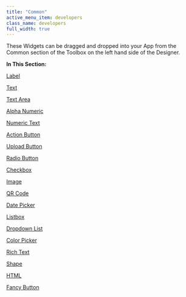 ```yaml
---
title: "Common"
active_menu_item: developers
class_name: developers
full_width: true
---
```



These Widgets can be dragged and dropped into your App from the Common section of the Toolbox on the left hand side of the Designer.

**In This Section:**

[Label](label)

[Text](text)

[Text Area](text-area)

[Alpha Numeric](alpha-numeric)

[Numeric Text](alpha-numeric)

[Action Button](action-button)

[Upload Button](upload-button2)

[Radio Button](radio-button)

[Checkbox](checkbox)

[Image](image)

[QR Code](qr-code)

[Date Picker](date-picker)

[Listbox](listbox)

[Dropdown List](dropdown-list)

[Color Picker](color-picker)

[Rich Text](rich-text)

[Shape](shape)

[HTML](html2)

[Fancy Button](fancy-button)

